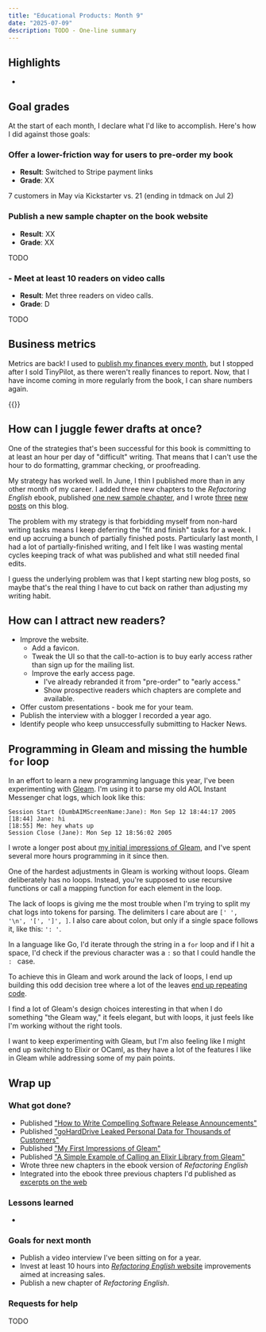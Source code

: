 ```yaml
---
title: "Educational Products: Month 9"
date: "2025-07-09"
description: TODO - One-line summary
---
```


## Highlights

-

## Goal grades

At the start of each month, I declare what I'd like to accomplish. Here's how I did against those goals:

### Offer a lower-friction way for users to pre-order my book

- **Result**: Switched to Stripe payment links
- **Grade**: XX

7 customers in May via Kickstarter vs. 21 (ending in tdmack on Jul 2)

### Publish a new sample chapter on the book website

- **Result**: XX
- **Grade**: XX

TODO

### - Meet at least 10 readers on video calls

- **Result**: Met three readers on video calls.
- **Grade**: D

TODO

## Business metrics

Metrics are back! I used to [publish my finances every month](/retrospectives/2024/04/#tinypilot-stats), but I stopped after I sold TinyPilot, as there weren't really finances to report. Now, that I have income coming in more regularly from the book, I can share numbers again.

{{<project-metrics project="refactoring_english">}}

## How can I juggle fewer drafts at once?

One of the strategies that's been successful for this book is committing to at least an hour per day of "difficult" writing. That means that I can't use the hour to do formatting, grammar checking, or proofreading.

My strategy has worked well. In June, I thin I published more than in any other month of my career. I added three new chapters to the _Refactoring English_ ebook, published [one new sample chapter](https://refactoringenglish.com/chapters/release-announcements/), and I wrote [three](/goharddrive-leak/) [new](/notes/gleam-first-impressions/) [posts](/notes/gleam-call-elixir/) on this blog.

The problem with my strategy is that forbidding myself from non-hard writing tasks means I keep deferring the "fit and finish" tasks for a week. I end up accruing a bunch of partially finished posts. Particularly last month, I had a lot of partially-finished writing, and I felt like I was wasting mental cycles keeping track of what was published and what still needed final edits.

I guess the underlying problem was that I kept starting new blog posts, so maybe that's the real thing I have to cut back on rather than adjusting my writing habit.

## How can I attract new readers?

- Improve the website.
  - Add a favicon.
  - Tweak the UI so that the call-to-action is to buy early access rather than sign up for the mailing list.
  - Improve the early access page.
    - I've already rebranded it from "pre-order" to "early access."
    - Show prospective readers which chapters are complete and available.
- Offer custom presentations - book me for your team.
- Publish the interview with a blogger I recorded a year ago.
- Identify people who keep unsuccessfully submitting to Hacker News.

## Programming in Gleam and missing the humble `for` loop

In an effort to learn a new programming language this year, I've been experimenting with [Gleam](https://gleam.run). I'm using it to parse my old AOL Instant Messenger chat logs, which look like this:

```text
Session Start (DumbAIMScreenName:Jane): Mon Sep 12 18:44:17 2005
[18:44] Jane: hi
[18:55] Me: hey whats up
Session Close (Jane): Mon Sep 12 18:56:02 2005
```

I wrote a longer post about [my initial impressions of Gleam](/notes/gleam-first-impressions/), and I've spent several more hours programming in it since then.

One of the hardest adjustments in Gleam is working without loops. Gleam deliberately has no loops. Instead, you're supposed to use recursive functions or call a mapping function for each element in the loop.

The lack of loops is giving me the most trouble when I'm trying to split my chat logs into tokens for parsing. The delimiters I care about are `[' ', '\n', '[', ']', ]`. I also care about colon, but only if a single space follows it, like this: `': '`.

In a language like Go, I'd iterate through the string in a `for` loop and if I hit a space, I'd check if the previous character was a `:` so that I could handle the `: ` case.

To achieve this in Gleam and work around the lack of loops, I end up building this odd decision tree where a lot of the leaves [end up repeating code](https://codeberg.org/mtlynch/gleam-chat-log-parser/src/commit/0988084b633d8382261276b2979d4f06508999a2/src/string_manipulation.gleam#L5-L63).

I find a lot of Gleam's design choices interesting in that when I do something "the Gleam way," it feels elegant, but with loops, it just feels like I'm working without the right tools.

I want to keep experimenting with Gleam, but I'm also feeling like I might end up switching to Elixir or OCaml, as they have a lot of the features I like in Gleam while addressing some of my pain points.

## Wrap up

### What got done?

- Published ["How to Write Compelling Software Release Announcements"](https://refactoringenglish.com/chapters/release-announcements/)
- Published ["goHardDrive Leaked Personal Data for Thousands of Customers"](/goharddrive-leak/)
- Published ["My First Impressions of Gleam"](/notes/gleam-first-impressions/)
- Published ["A Simple Example of Calling an Elixir Library from Gleam"](/notes/gleam-call-elixir/)
- Wrote three new chapters in the ebook version of _Refactoring English_
- Integrated into the ebook three previous chapters I'd published as [excerpts on the web](https://refactoringenglish.com/chapters/)

### Lessons learned

-

### Goals for next month

- Publish a video interview I've been sitting on for a year.
- Invest at least 10 hours into [_Refactoring English_ website](https://refactoringenglish.com) improvements aimed at increasing sales.
- Publish a new chapter of _Refactoring English_.

### Requests for help

TODO
